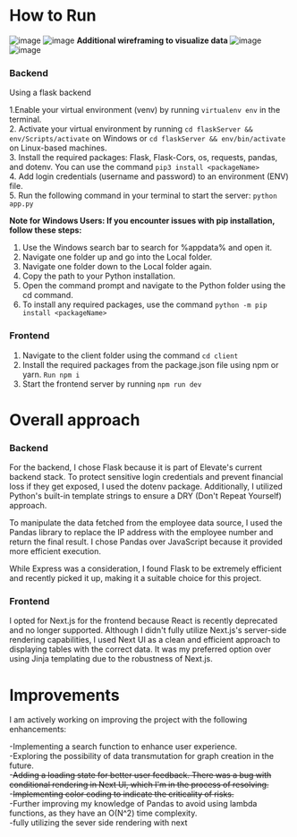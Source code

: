 # How to Run
![image](https://github.com/SamLamElectrician/IncidentsReport/assets/99058689/923c0e00-f349-4319-83bb-0c3e13cfc6ba)
![image](https://github.com/SamLamElectrician/IncidentsReport/assets/99058689/70235162-af25-4bc1-8986-06b1f90ae856)
**Additional wireframing to visualize data**
![image](https://github.com/SamLamElectrician/IncidentsReport/assets/99058689/2997d767-760e-401d-86e4-91ce9e35cbc9)
![image](https://github.com/SamLamElectrician/IncidentsReport/assets/99058689/e09b7256-90fd-44d0-8cdc-39508a133e22)







### Backend

Using a flask backend<br />

1.Enable your virtual environment (venv) by running `virtualenv env` in the terminal.<br /> 2. Activate your virtual environment by running `cd flaskServer && env/Scripts/activate` on Windows or `cd flaskServer && env/bin/activate` on Linux-based machines.<br /> 3. Install the required packages: Flask, Flask-Cors, os, requests, pandas, and dotenv. You can use the command `pip3 install <packageName>`<br /> 4. Add login credentials (username and password) to an environment (ENV) file.<br /> 5. Run the following command in your terminal to start the server: `python app.py`<br />

**Note for Windows Users: If you encounter issues with pip installation, follow these steps:**

1. Use the Windows search bar to search for %appdata% and open it.
2. Navigate one folder up and go into the Local folder.
3. Navigate one folder down to the Local folder again.
4. Copy the path to your Python installation.
5. Open the command prompt and navigate to the Python folder using the cd command.
6. To install any required packages, use the command `python -m pip install <packageName>`

### Frontend

1. Navigate to the client folder using the command `cd client`
2. Install the required packages from the package.json file using npm or yarn. `Run npm i`
3. Start the frontend server by running `npm run dev`

# Overall approach

### Backend

For the backend, I chose Flask because it is part of Elevate's current backend stack. To protect sensitive login credentials and prevent financial loss if they get exposed, I used the dotenv package. Additionally, I utilized Python's built-in template strings to ensure a DRY (Don't Repeat Yourself) approach.

To manipulate the data fetched from the employee data source, I used the Pandas library to replace the IP address with the employee number and return the final result. I chose Pandas over JavaScript because it provided more efficient execution.

While Express was a consideration, I found Flask to be extremely efficient and recently picked it up, making it a suitable choice for this project.

### Frontend

I opted for Next.js for the frontend because React is recently deprecated and no longer supported. Although I didn't fully utilize Next.js's server-side rendering capabilities, I used Next UI as a clean and efficient approach to displaying tables with the correct data. It was my preferred option over using Jinja templating due to the robustness of Next.js.

# Improvements

I am actively working on improving the project with the following enhancements:

-Implementing a search function to enhance user experience.<br />
-Exploring the possibility of data transmutation for graph creation in the future.<br /> -~~Adding a loading state for better user feedback. There was a bug with conditional rendering in Next UI, which I'm in the process of resolving.~~<br /> -~~Implementing color coding to indicate the criticality of risks.~~<br />
-Further improving my knowledge of Pandas to avoid using lambda functions, as they have an O(N^2) time complexity.<br />
-fully utilizing the sever side rendering with next
